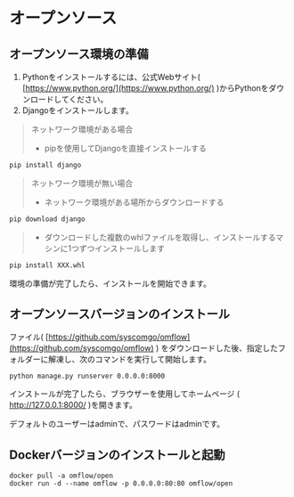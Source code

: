 
# オープンソース

## オープンソース環境の準備

1. Pythonをインストールするには、公式Webサイト\(  [https://www.python.org/](https://www.python.org/) \)からPythonをダウンロードしてください。
2. Djangoをインストールします。

> ネットワーク環境がある場合 
> - pipを使用してDjangoを直接インストールする
```bash
pip install django
```
> ネットワーク環境が無い場合
> - ネットワーク環境がある場所からダウンロードする
```bash
pip download django
```
> - ダウンロードした複数のwhlファイルを取得し、インストールするマシンに1つずつインストールします
```bash
pip install XXX.whl
```

環境の準備が完了したら、インストールを開始できます。

## オープンソースバージョンのインストール

ファイル\( [https://github.com/syscomgo/omflow](https://github.com/syscomgo/omflow) \) をダウンロードした後、指定したフォルダーに解凍し、次のコマンドを実行して開始します。

```text
python manage.py runserver 0.0.0.0:8000
```

インストールが完了したら、ブラウザーを使用してホームページ \( http://127.0.0.1:8000/ \)を開きます。

デフォルトのユーザーはadminで、パスワードはadminです。

## Dockerバージョンのインストールと起動

```text
docker pull -a omflow/open
docker run -d --name omflow -p 0.0.0.0:80:80 omflow/open
```



